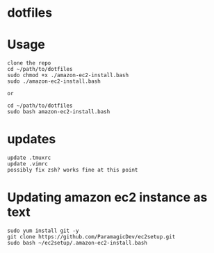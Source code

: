 # dotfiles

# Usage

    clone the repo
    cd ~/path/to/dotfiles
    sudo chmod +x ./amazon-ec2-install.bash
    sudo ./amazon-ec2-install.bash
    
    or 
    
    cd ~/path/to/dotfiles
    sudo bash amazon-ec2-install.bash
# updates
    update .tmuxrc
    update .vimrc
    possibly fix zsh? works fine at this point
    
# Updating amazon ec2 instance as text

    sudo yum install git -y
    git clone https://github.com/ParamagicDev/ec2setup.git
    sudo bash ~/ec2setup/.amazon-ec2-install.bash
  
